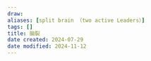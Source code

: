 ```yaml
---
draw:
aliases: [split brain （two active Leaders）]
tags: []
title: 脑裂
date created: 2024-07-29
date modified: 2024-11-12
---
```

